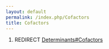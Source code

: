 ```yaml
---
layout: default
permalink: /index.php/Cofactors
title: Cofactors
---
```

1. REDIRECT [Determinants#Cofactors](Determinants#Cofactors)